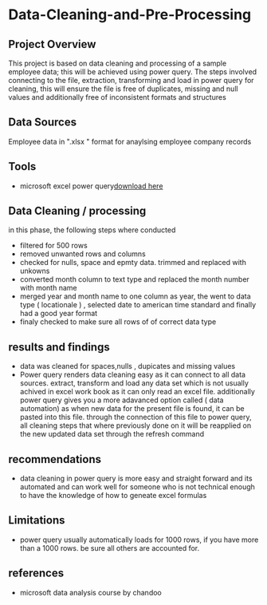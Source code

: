 # Data-Cleaning-and-Pre-Processing

## Project Overview

This project is based on data cleaning and processing of a sample employee data; this will be achieved using power query. The steps involved connecting to the file, extraction, transforming and load in power query for cleaning, this will ensure the file is free of duplicates, missing and null values and additionally free of inconsistent formats and structures	

## Data Sources

Employee data in ".xlsx " format for anaylsing employee company records

## Tools

- microsoft excel power query[download here](https://www.kaggle.com/datasets/alistairking/electricity-prices?resource=download)

## Data Cleaning / processing 

in this phase, the following steps where conducted
- filtered for 500 rows
- removed unwanted rows and columns
- checked for nulls, space and epmty data. trimmed and replaced with unkowns
- converted month column to text type and replaced the month number with month name
- merged year and month name to one column as year, the went to data type ( locationale ) , selected date to american time standard and finally had a good year format
- finaly checked to make sure all rows of of correct data type

## results and findings
- data was cleaned for spaces,nulls , dupicates and missing values
- Power query renders data cleaning easy as it can connect to all data sources. extract, transform and load any data set which is not usually achived in excel work book as it can only read an excel file.
additionally power query gives you a more adavanced option called ( data automation) as when new data for the present file is found, it can be pasted into this file. through the connection of this file to power query, all cleaning steps that where previously done on it will be reapplied on the new updated data set through the refresh command

## recommendations

- data cleaning in power query is more easy and straight forward and its automated and can work well for someone who is not technical enough to have the knowledge of how to geneate excel formulas

## Limitations

- power query usually automatically loads for 1000 rows, if you have more than a 1000 rows. be sure all others are accounted for.

## references

- microsoft data analysis course by chandoo
  
